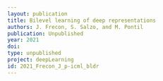 ```yaml
---
layout: publication
title: Bilevel learning of deep representations
authors: J. Frecon, S. Salzo, and M. Pontil
publication: Unpublished
year: 2021
doi:
type: unpublished
project: deepLearning
id: 2021_Frecon_J_p-icml_bldr
---
```




